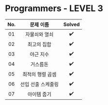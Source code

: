 # Programmers - LEVEL 3


|          No.          |        문제 이름         |        Solved         |
| :-----: | :-----: | :-----: |
| 01 | 자물쇠와 열쇠 | ✔️ |
| 02 | 최고의 집합 | ✔️ |
| 03 | 야근 지수 | ✔️ |
| 04 | 거스름돈 | ✔️ |
| 05 | 최적의 행렬 곱셈 | ✔️ |
| 06 | 선입 선출 스케줄링 | ✔️ |
| 07 | 아이템 줍기 | ✔️ |
